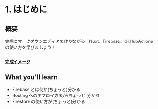 # 1. はじめに

## 概要

実際にマークダウンエディタを作りながら、Nuxt、Firebase、GitHubActions の使い方を学びましょう！

<img :src="$withBase('/handson.png')">

[**完成イメージ**](https://markingcloud.github.io/handson-markdowne-editor_part1-nuxt/public/)

## What you'll learn

- Firebase とは何か(ちょっと)分かる
- Hosting へのデプロイ方法が(ちょっと)分かる
- Firestore の使い方が(ちょっと)分かる
